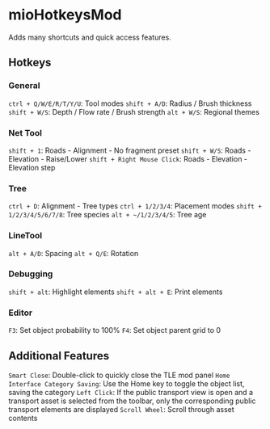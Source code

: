 # mioHotkeysMod
Adds many shortcuts and quick access features.

## Hotkeys
### General
`ctrl + Q/W/E/R/T/Y/U`: Tool modes
`shift + A/D`: Radius / Brush thickness
`shift + W/S`: Depth / Flow rate / Brush strength
`alt + W/S`: Regional themes

### Net Tool
`shift + 1`: Roads - Alignment - No fragment preset
`shift + W/S`: Roads - Elevation - Raise/Lower
`shift + Right Mouse Click`: Roads - Elevation - Elevation step

### Tree
`ctrl + D`: Alignment - Tree types
`ctrl + 1/2/3/4`: Placement modes
`shift + 1/2/3/4/5/6/7/8`: Tree species
`alt + ~/1/2/3/4/5`: Tree age

### LineTool
`alt + A/D`: Spacing
`alt + Q/E`: Rotation

### Debugging
`shift + alt`: Highlight elements
`shift + alt + E`: Print elements

### Editor
`F3`: Set object probability to 100%
`F4`: Set object parent grid to 0

## Additional Features
`Smart Close`: Double-click to quickly close the TLE mod panel
`Home Interface Category Saving`: Use the Home key to toggle the object list, saving the category
`Left Click`: If the public transport view is open and a transport asset is selected from the toolbar, only the corresponding public transport elements are displayed
`Scroll Wheel`: Scroll through asset contents